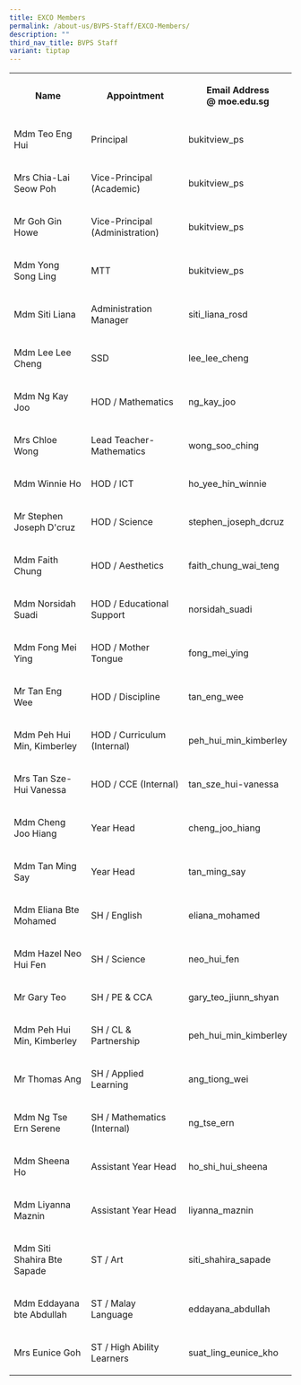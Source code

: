 ```yaml
---
title: EXCO Members
permalink: /about-us/BVPS-Staff/EXCO-Members/
description: ""
third_nav_title: BVPS Staff
variant: tiptap
---
```

<table><tbody><tr><th rowspan="1" colspan="1"><p>Name</p></th><th rowspan="1" colspan="1"><p>Appointment</p></th><th rowspan="1" colspan="1"><p>Email Address<br>@ moe.edu.sg</p></th></tr><tr><td rowspan="1" colspan="1"><p>Mdm Teo Eng Hui <br></p></td><td rowspan="1" colspan="1"><p>Principal</p></td><td rowspan="1" colspan="1"><p>bukitview_ps</p></td></tr><tr><td rowspan="1" colspan="1"><p>Mrs Chia-Lai Seow Poh</p></td><td rowspan="1" colspan="1"><p>Vice-Principal (Academic)</p></td><td rowspan="1" colspan="1"><p>bukitview_ps</p></td></tr><tr><td rowspan="1" colspan="1"><p>Mr Goh Gin Howe</p></td><td rowspan="1" colspan="1"><p>Vice-Principal (Administration)</p></td><td rowspan="1" colspan="1"><p>bukitview_ps</p></td></tr><tr><td rowspan="1" colspan="1"><p>Mdm Yong Song Ling</p></td><td rowspan="1" colspan="1"><p>MTT</p></td><td rowspan="1" colspan="1"><p>bukitview_ps</p></td></tr><tr><td rowspan="1" colspan="1"><p>Mdm Siti Liana</p></td><td rowspan="1" colspan="1"><p>Administration Manager</p></td><td rowspan="1" colspan="1"><p>siti_liana_rosd<br></p></td></tr><tr><td rowspan="1" colspan="1"><p>Mdm Lee Lee Cheng</p></td><td rowspan="1" colspan="1"><p>SSD</p></td><td rowspan="1" colspan="1"><p>lee_lee_cheng</p></td></tr><tr><td rowspan="1" colspan="1"><p>Mdm Ng Kay Joo</p></td><td rowspan="1" colspan="1"><p>HOD / Mathematics</p></td><td rowspan="1" colspan="1"><p>ng_kay_joo</p></td></tr><tr><td rowspan="1" colspan="1"><p>Mrs Chloe Wong</p></td><td rowspan="1" colspan="1"><p>Lead Teacher- Mathematics</p></td><td rowspan="1" colspan="1"><p>wong_soo_ching</p></td></tr><tr><td rowspan="1" colspan="1"><p>Mdm Winnie Ho <br></p></td><td rowspan="1" colspan="1"><p>HOD / ICT</p></td><td rowspan="1" colspan="1"><p>ho_yee_hin_winnie</p></td></tr><tr><td rowspan="1" colspan="1"><p>Mr Stephen Joseph D'cruz</p></td><td rowspan="1" colspan="1"><p>HOD / Science</p></td><td rowspan="1" colspan="1"><p>stephen_joseph_dcruz<br></p></td></tr><tr><td rowspan="1" colspan="1"><p>Mdm Faith Chung</p></td><td rowspan="1" colspan="1"><p>HOD / Aesthetics</p></td><td rowspan="1" colspan="1"><p>faith_chung_wai_teng</p></td></tr><tr><td rowspan="1" colspan="1"><p>Mdm Norsidah Suadi <br></p></td><td rowspan="1" colspan="1"><p>HOD / Educational Support</p></td><td rowspan="1" colspan="1"><p>norsidah_suadi<br></p></td></tr><tr><td rowspan="1" colspan="1"><p>Mdm Fong Mei Ying</p></td><td rowspan="1" colspan="1"><p>HOD / Mother Tongue</p></td><td rowspan="1" colspan="1"><p>fong_mei_ying</p></td></tr><tr><td rowspan="1" colspan="1"><p>Mr Tan Eng Wee</p></td><td rowspan="1" colspan="1"><p>HOD / Discipline</p></td><td rowspan="1" colspan="1"><p>tan_eng_wee</p></td></tr><tr><td rowspan="1" colspan="1"><p>Mdm Peh Hui Min, Kimberley</p></td><td rowspan="1" colspan="1"><p>HOD / Curriculum (Internal)</p></td><td rowspan="1" colspan="1"><p>peh_hui_min_kimberley</p></td></tr><tr><td rowspan="1" colspan="1"><p>Mrs Tan Sze-Hui Vanessa</p></td><td rowspan="1" colspan="1"><p>HOD / CCE (Internal)</p></td><td rowspan="1" colspan="1"><p>tan_sze_hui-vanessa</p></td></tr><tr><td rowspan="1" colspan="1"><p>Mdm Cheng Joo Hiang</p></td><td rowspan="1" colspan="1"><p>Year Head</p></td><td rowspan="1" colspan="1"><p>cheng_joo_hiang</p></td></tr><tr><td rowspan="1" colspan="1"><p>Mdm Tan Ming Say</p></td><td rowspan="1" colspan="1"><p>Year Head <br></p></td><td rowspan="1" colspan="1"><p>tan_ming_say</p></td></tr><tr><td rowspan="1" colspan="1"><p>Mdm Eliana Bte Mohamed<br></p></td><td rowspan="1" colspan="1"><p>SH / English <br></p></td><td rowspan="1" colspan="1"><p>eliana_mohamed<br></p></td></tr><tr><td rowspan="1" colspan="1"><p>Mdm Hazel Neo Hui Fen</p></td><td rowspan="1" colspan="1"><p>SH / Science</p></td><td rowspan="1" colspan="1"><p>neo_hui_fen</p></td></tr><tr><td rowspan="1" colspan="1"><p>Mr Gary Teo<br></p></td><td rowspan="1" colspan="1"><p>SH / PE &amp; CCA<br></p></td><td rowspan="1" colspan="1"><p>gary_teo_jiunn_shyan</p></td></tr><tr><td rowspan="1" colspan="1"><p>Mdm Peh Hui Min, Kimberley</p></td><td rowspan="1" colspan="1"><p>SH / CL &amp; Partnership</p></td><td rowspan="1" colspan="1"><p>peh_hui_min_kimberley</p></td></tr><tr><td rowspan="1" colspan="1"><p>Mr Thomas Ang</p></td><td rowspan="1" colspan="1"><p>SH / Applied Learning</p></td><td rowspan="1" colspan="1"><p>ang_tiong_wei</p></td></tr><tr><td rowspan="1" colspan="1"><p>Mdm Ng Tse Ern Serene</p></td><td rowspan="1" colspan="1"><p>SH / Mathematics (Internal)</p></td><td rowspan="1" colspan="1"><p>ng_tse_ern</p></td></tr><tr><td rowspan="1" colspan="1"><p>Mdm Sheena Ho</p></td><td rowspan="1" colspan="1"><p>Assistant Year Head</p></td><td rowspan="1" colspan="1"><p>ho_shi_hui_sheena</p></td></tr><tr><td rowspan="1" colspan="1"><p>Mdm Liyanna Maznin</p></td><td rowspan="1" colspan="1"><p>Assistant Year Head</p></td><td rowspan="1" colspan="1"><p>liyanna_maznin</p></td></tr><tr><td rowspan="1" colspan="1"><p>Mdm Siti Shahira Bte Sapade<br></p></td><td rowspan="1" colspan="1"><p>ST / Art</p></td><td rowspan="1" colspan="1"><p>siti_shahira_sapade</p></td></tr><tr><td rowspan="1" colspan="1"><p>Mdm Eddayana bte Abdullah</p></td><td rowspan="1" colspan="1"><p>ST / Malay Language</p></td><td rowspan="1" colspan="1"><p>eddayana_abdullah</p></td></tr><tr><td rowspan="1" colspan="1"><p>Mrs Eunice Goh</p></td><td rowspan="1" colspan="1"><p>ST / High Ability Learners</p></td><td rowspan="1" colspan="1"><p>suat_ling_eunice_kho</p></td></tr></tbody></table><p></p>